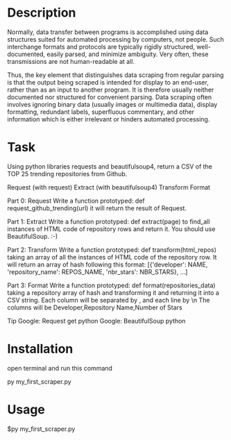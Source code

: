 # Description

Normally, data transfer between programs is accomplished using data structures suited for automated processing by computers, not people. Such interchange formats and protocols are typically rigidly structured, well-documented, easily parsed, and minimize ambiguity. Very often, these transmissions are not human-readable at all.

Thus, the key element that distinguishes data scraping from regular parsing is that the output being scraped is intended for display to an end-user, rather than as an input to another program. It is therefore usually neither documented nor structured for convenient parsing. Data scraping often involves ignoring binary data (usually images or multimedia data), display formatting, redundant labels, superfluous commentary, and other information which is either irrelevant or hinders automated processing.

# Task

Using python libraries requests and beautifulsoup4, return a CSV of the TOP 25 trending repositories from Github.

Request (with request)
Extract (with beautifulsoup4)
Transform
Format

Part 0: Request Write a function prototyped: def request_github_trending(url) it will return the result of Request.

Part 1: Extract Write a function prototyped: def extract(page) to find_all instances of HTML code of repository rows and return it. You should use BeautifulSoup. :-)

Part 2: Transform Write a function prototyped: def transform(html_repos) taking an array of all the instances of HTML code of the repository row. It will return an array of hash following this format: [{'developer': NAME, 'repository_name': REPOS_NAME, 'nbr_stars': NBR_STARS}, ...]

Part 3: Format Write a function prototyped: def format(repositories_data) taking a repository array of hash and transforming it and returning it into a CSV string. Each column will be separated by , and each line by \n The columns will be Developer,Repository Name,Number of Stars

Tip Google: Request get python Google: BeautifulSoup python

# Installation

open terminal and run this command

py my_first_scraper.py

# Usage

$py my_first_scraper.py
